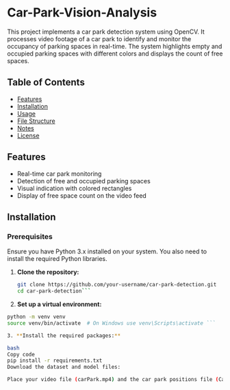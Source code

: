# Car-Park-Vision-Analysis

This project implements a car park detection system using OpenCV. It processes video footage of a car park to identify and monitor the occupancy of parking spaces in real-time. The system highlights empty and occupied parking spaces with different colors and displays the count of free spaces.

## Table of Contents
- [Features](#features)
- [Installation](#installation)
- [Usage](#usage)
- [File Structure](#file-structure)
- [Notes](#notes)
- [License](#license)

## Features
- Real-time car park monitoring
- Detection of free and occupied parking spaces
- Visual indication with colored rectangles
- Display of free space count on the video feed

## Installation

### Prerequisites

Ensure you have Python 3.x installed on your system. You also need to install the required Python libraries.

1. **Clone the repository:**

   ```bash
   git clone https://github.com/your-username/car-park-detection.git
   cd car-park-detection```

2. **Set up a virtual environment:**

```bash
python -m venv venv
source venv/bin/activate  # On Windows use venv\Scripts\activate ```

3. **Install the required packages:**

bash
Copy code
pip install -r requirements.txt
Download the dataset and model files:

Place your video file (carPark.mp4) and the car park positions file (CarParkPosition) in the Data/CarPark Detection directory.
